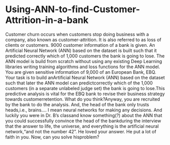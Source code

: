 # Using-ANN-to-find-Customer-Attrition-in-a-bank
Customer churn occurs when customers stop doing business with a company, also known as customer-attrition. It is also referred to as loss of clients or customers. 9000 customer information of a bank is given. An Artificial Neural Network (ANN) based on the dataset is built such that it predicted correctly which of 1,000 customers the bank is going to lose. The ANN model is build from scratch without using any existing Deep Learning libraries writing training algorithms and loss functions for the ANN model.
You are given  sensitive  information of 9,000 of an European Bank, EBQ. Your task is to build anArtificial Neural Network (ANN) based on the dataset such that later the ANN model can predictcorrectly which of the 1,000 customers (in a separate unlabeled judge set) the bank is going to lose.This predictive analysis is vital for the EBQ bank to revise their business strategy towards customerretention. What do you think?Anyway, you are recruited by the bank to do the analysis. And, the head of the bank only trusts heads,i.e., brains.... I mean neural networks for making any decisions. And luckily you were in Dr. B’s classand know something(?) about the ANN that you could successfully convince the head of the bankduring the interview that the answer to life, the universe, and everything is the artificial neural network,“and not the number 42”.  He loved your answer. He put a lot of faith in you. Now, can you solve hisproblem?
